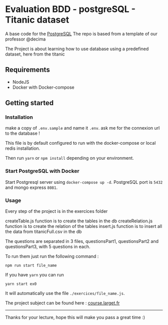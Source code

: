 # Evaluation BDD - postgreSQL - Titanic dataset
A base code for the [PostgreSQL](https://decima.notion.site/Exercice-PostgreSQL-a7e47b9571974e9c85c64a90354c63f5)
The repo is based from a template of our professor @decima

The Project is about learning how to use database using a predefined dataset, here from the titanic

## Requirements
- NodeJS
- Docker with Docker-compose


## Getting started

### Installation
make a copy of `.env.sample` and name it `.env`.
ask me for the connexion url to the database !

This file is by default configured to run with the docker-compose or local redis installation.

Then run `yarn` or `npm install` depending on your environment.

### Start PostgreSQL with Docker

Start Postgresql server using `docker-compose up -d`. PostgreSQL port is `5432` and mongo express `8081`.

### Usage

Every step of the project is in the exercices folder

createTable.js function is to create the tables in the db
createRelation.js function is to create the relation of the tables
insert.js function is to insert all the data from titanicFull.csv in the db

The questions are separated in 3 files, questionsPart1, questionsPart2 and questionsPart3, with 5 questions in each.

To run them just run the following command :

```
npm run start file_name
```

If you have `yarn` you can run
```
yarn start ex0
```
It will automatically use the file `./exercices/file_name.js`.


The project subject can be found here :  [course.larget.fr](https://decima.notion.site/Mini-projet-SGBD-0622e1c8648c4973a596cd41c78354e2)

---

Thanks for your lecture, hope this will make you pass a great time :)
